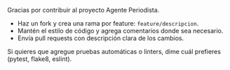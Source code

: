 Gracias por contribuir al proyecto Agente Periodista.

- Haz un fork y crea una rama por feature: `feature/descripcion`.
- Mantén el estilo de código y agrega comentarios donde sea necesario.
- Envía pull requests con descripción clara de los cambios.

Si quieres que agregue pruebas automáticas o linters, dime cuál prefieres (pytest, flake8, eslint).
